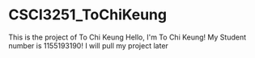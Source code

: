# CSCI3251_ToChiKeung
This is the project of To Chi Keung
Hello, I'm To Chi Keung!
My Student number is 1155193190!
I will pull my project later
